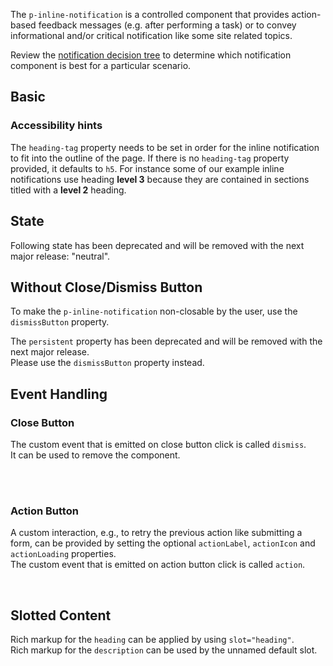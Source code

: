<ComponentHeading name="Inline Notification"></ComponentHeading>

The `p-inline-notification` is a controlled component that provides action-based feedback messages (e.g. after
performing a task) or to convey informational and/or critical notification like some site related topics.

Review the [notification decision tree](patterns/notifications/decision-tree) to determine which notification component
is best for a particular scenario.

<TableOfContents></TableOfContents>

## Basic

<Playground :markup="basic" :config="config"></Playground>

### <A11yIcon></A11yIcon> Accessibility hints

The `heading-tag` property needs to be set in order for the inline notification to fit into the outline of the page. If
there is no `heading-tag` property provided, it defaults to `h5`. For instance some of our example inline notifications
use heading **level 3** because they are contained in sections titled with a **level 2** heading.

## State

<Notification heading="Deprecation hint" heading-tag="h3" state="warning">
  Following state has been deprecated and will be removed with the next major release: "neutral".
</Notification>

<Playground :markup="stateMarkup" :config="config">
  <PlaygroundSelect v-model="state" :values="states" name="state"></PlaygroundSelect>
</Playground>

## Without Close/Dismiss Button

To make the `p-inline-notification` non-closable by the user, use the `dismissButton` property.

<Notification heading="Deprecation hint" heading-tag="h3" state="warning">
  The <code>persistent</code> property has been deprecated and will be removed with the next major release.<br>
  Please use the <code>dismissButton</code> property instead.
</Notification>

<Playground :markup="dismissButton" :config="config"></Playground>

## Event Handling

### Close Button

The custom event that is emitted on close button click is called `dismiss`.  
It can be used to remove the component.

<Playground :frameworkMarkup="events" :config="config">
  <PlaygroundButton id="bannerEventsButton" name="Show Inline Notification"></PlaygroundButton>
  <br>
  <br>
  <div id="bannerEventsWrapper" hidden>
    <p-inline-notification :theme="theme" :heading="defaultHeading" heading-tag="h4" :description="defaultDescription"></p-inline-notification>
  </div>
</Playground>

### Action Button

A custom interaction, e.g., to retry the previous action like submitting a form, can be provided by setting the optional
`actionLabel`, `actionIcon` and `actionLoading` properties.  
The custom event that is emitted on action button click is called `action`.

<Playground :frameworkMarkup="actionButton" :config="config">
  <p-inline-notification
    id="bannerAction"
    :theme="theme"
    :heading="defaultHeading"
    heading-tag="h4"
    :description="defaultDescription"
    action-label="Retry"
    action-icon="reset"
  ></p-inline-notification>
  <br>
  <PlaygroundButton id="bannerActionButton" name="Reset `actionLoading`"></PlaygroundButton>
</Playground>

## Slotted Content

Rich markup for the `heading` can be applied by using `slot="heading"`.  
Rich markup for the `description` can be used by the unnamed default slot.

<Playground :markup="slottedContent" :config="config"></Playground>

<script lang="ts">
import Vue from 'vue';
import Component from 'vue-class-component';
import { getInlineNotificationCodeSamples } from '@porsche-design-system/shared';
import { INLINE_NOTIFICATION_STATES } from './inline-notification-utils';
import { BANNER_STATES_DEPRECATED } from '../banner/banner-utils';
import type { Theme } from '@/models';

@Component
export default class Code extends Vue {
  config = { themeable: true };

  defaultHeading = 'Some heading';
  defaultDescription = 'Some description.';
  slottedHeading = 'Some slotted heading';
  slottedDescription = 'Some slotted description. You can also add inline <a href="https://porsche.com">links</a> to route to another page.';

  get theme(): Theme {
    return this.$store.getters.playgroundTheme;
  }

  basic =
`<p-inline-notification heading="${this.defaultHeading}" heading-tag="h3" description="${this.defaultDescription}">
</p-inline-notification>`;

  state = 'info';
  states = INLINE_NOTIFICATION_STATES.map(item => BANNER_STATES_DEPRECATED.includes(item) ? item + ' (deprecated)' : item);
  get stateMarkup() {
    return `<p-inline-notification heading="${this.defaultHeading}" heading-tag="h3" description="${this.defaultDescription}" state="${this.state}">
</p-inline-notification>`;
  }

  dismissButton =
`<p-inline-notification heading="${this.defaultHeading}" heading-tag="h3" description="${this.defaultDescription}" dismiss-button="false">
</p-inline-notification>`;

  slottedContent =
`<p-inline-notification>
  <h3 slot="heading">${this.slottedHeading}</h3>
  ${this.slottedDescription}
</p-inline-notification>`;

  events = getInlineNotificationCodeSamples('example-events');
  actionButton = getInlineNotificationCodeSamples('example-action-button');

  mounted(): void {
    const buttonEvents = document.querySelector('#bannerEventsButton');
    const bannerEvents = document.querySelector('#bannerEventsWrapper p-inline-notification');
    const { parentElement } = bannerEvents;
    buttonEvents.addEventListener('click', () => (parentElement.hidden = false));
    bannerEvents.addEventListener('dismiss', () => (parentElement.hidden = true));

    const buttonAction = document.querySelector('#bannerActionButton');
    const bannerAction = document.querySelector('#bannerAction');
    buttonAction.addEventListener('click', () => (bannerAction.actionLoading = false));
    bannerAction.addEventListener('action', () => (bannerAction.actionLoading = true));
  }
}
</script>
